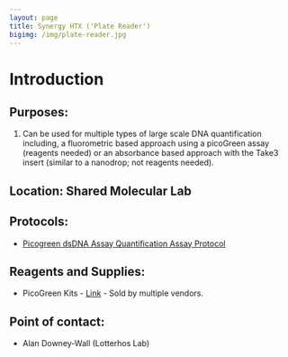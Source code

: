 ```yaml
---
layout: page
title: Synergy HTX ('Plate Reader')
bigimg: /img/plate-reader.jpg
---
```

# Introduction

## Purposes: 
1) Can be used for multiple types of large scale DNA quantification including, a fluorometric based approach using a picoGreen assay (reagents needed) or an absorbance based approach with the Take3 insert (similar to a nanodrop; not reagents needed).

## Location: Shared Molecular Lab

## Protocols: 

* [Picogreen dsDNA Assay Quantification Assay Protocol](https://numsc-corefacility.github.io/sharedLabSpace/picoGreenAssaydsDNA.md)

## Reagents and Supplies: 

* PicoGreen Kits - [Link](https://www.fishersci.com/shop/products/quant-it-picogreen-dsdna/p7589) - Sold by multiple vendors.

## Point of contact: 
- Alan Downey-Wall (Lotterhos Lab)
